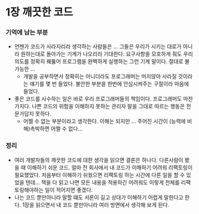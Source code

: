 # 1장 깨끗한 코드

### 기억에 남는 부분

- 언젠가 코드가 사라지리라 생각하는 사람들은 ... 그들은 우리가 시키는 대로가 아니라 원하는대로 돌아가는 기계가 나오리라 기대한다. 요구사항을 모호하게 줘도 우리 의도를 정확히 꿰뚫어 프로그램을 완벽하게 실행하는 그런 기계 말이다. 절대로 불가능한 ...
  - 개발을 공부하면서 정확히는 아니더라도 프로그래머는 머지않아 사라질 것이라는 얘기를 몇 번 들었다. 불안한 부분을 한번에 안심시켜주는 구절이라 마음에 들었다.
- 좋은 코드를 사수하는 일은 바로 우리 프로그래머들의 책임이다. 프로그래머도 마찬가지다. 나쁜 코드의 위험을 이해하지 못하는 관리자 말을 그대로 따르는 행동은 전문가답지 못하다.
  - 어쩔 수 없는 부분이라고 생각한다. 이해는 되지만 ... 주어진 시간이 (능력에 비해)촉박하면 어쩔 수 없다...

### 정리

- 여러 개발자들의 깨끗한 코드에 대한 생각을 읽으면 결론은 하나다. 다른사람이 봤을 때 이해하기 쉬운 코드. 얼마 전 회사에서 내 코드가 이해하기 어려워 리팩토링이 필요했었다. 처음부터 이해하기 쉬웠으면 리팩토링 하는 시간에 다른 일을 할 수 있었을 텐데... 책을 다 읽고 나면 모든 내용을 적용하긴 어려워도 이렇게 전체를 리팩토링해야하는 일이 적어지면 좋겠다.
- 나는 코드 뿐만아니라 말할 떄도 서론이 길고 상대가 이해하기 어렵게 말한다고 한다. 1장을 읽으면서 내 코드 뿐만아니라 여러 방면에서 생각해 보게 된다.
